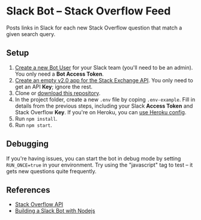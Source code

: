 # Slack Bot – Stack Overflow Feed

Posts links in Slack for each new Stack Overflow question that match a given search query.

## Setup

1. [Create a new Bot User](https://api.slack.com/bot-users#how_do_i_create_custom_bot_users_for_my_team) for your Slack team (you'll need to be an admin). You only need a **Bot Access Token**.
2. [Create an empty v2.0 app for the Stack Exchange API](http://stackapps.com/apps/oauth/register). You only need to get an API **Key**; ignore the rest.
3. Clone or [download this repository](https://github.com/donmccurdy/stack-overflow-feed-bot/archive/master.zip).
4. In the project folder, create a new `.env` file by coping `.env-example`. Fill in details from the previous steps, including your Slack **Access Token** and Stack Overflow **Key**.  If you're on Heroku, you can [use Heroku config](https://devcenter.heroku.com/articles/config-vars#setting-up-config-vars-for-a-deployed-application).
5. Run `npm install`.
6. Run `npm start`.

## Debugging

If you're having issues, you can start the bot in debug mode by setting `RUN_ONCE=true` in your environment. Try using the "javascript" tag to test – it gets new questions quite frequently.

## References

* [Stack Overflow API](https://api.stackexchange.com/docs/advanced-search)
* [Building a Slack Bot with Nodejs](https://scotch.io/tutorials/building-a-slack-bot-with-node-js-and-chuck-norris-super-powers)
